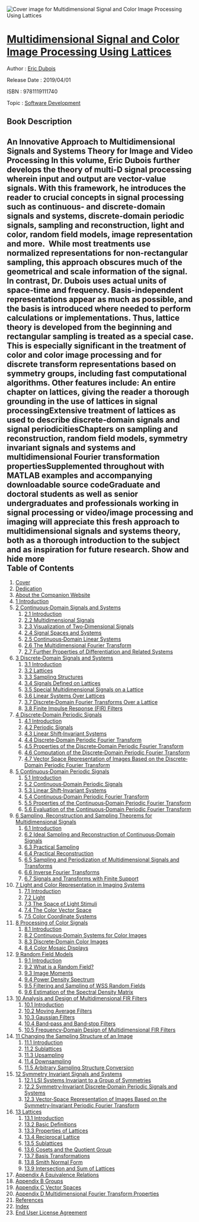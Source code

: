 ![Cover image for Multidimensional Signal and Color Image Processing Using Lattices](https://imgdetail.ebookreading.net/cover/cover/20200215/EB9781119111740.jpg)

[Multidimensional Signal and Color Image Processing Using Lattices](https://ebookreading.net/view/book/Multidimensional+Signal+and+Color+Image+Processing+Using+Lattices-EB9781119111740_1.html "Multidimensional Signal and Color Image Processing Using Lattices")
====================================================================================================================

Author : [Eric Dubois](https://ebookreading.net/search/author/Eric+Dubois)

Release Date : 2019/04/01

ISBN : 9781119111740

Topic : [Software Development](https://ebookreading.net/search/category/software-development)

Book Description
-----------------

 An Innovative Approach to Multidimensional Signals and Systems Theory for Image and Video Processing
In this volume, Eric Dubois further develops the theory of multi-D signal processing wherein input and output are vector-value signals. With this framework, he introduces the reader to crucial concepts in signal processing such as continuous- and discrete-domain signals and systems, discrete-domain periodic signals, sampling and reconstruction, light and color, random field models, image representation and more. 
While most treatments use normalized representations for non-rectangular sampling, this approach obscures much of the geometrical and scale information of the signal. In contrast, Dr. Dubois uses actual units of space-time and frequency. Basis-independent representations appear as much as possible, and the basis is introduced where needed to perform calculations or implementations. Thus, lattice theory is developed from the beginning and rectangular sampling is treated as a special case. This is especially significant in the treatment of color and color image processing and for discrete transform representations based on symmetry groups, including fast computational algorithms. Other features include:
An entire chapter on lattices, giving the reader a thorough grounding in the use of lattices in signal processingExtensive treatment of lattices as used to describe discrete-domain signals and signal periodicitiesChapters on sampling and reconstruction, random field models, symmetry invariant signals and systems and multidimensional Fourier transformation propertiesSupplemented throughout with MATLAB examples and accompanying downloadable source codeGraduate and doctoral students as well as senior undergraduates and professionals working in signal processing or video/image processing and imaging will appreciate this fresh approach to multidimensional signals and systems theory, both as a thorough introduction to the subject and as inspiration for future research.
        Show and hide more                
Table of Contents
-----------------

1. [Cover](https://ebookreading.net/view/book/Multidimensional+Signal+and+Color+Image+Processing+Using+Lattices-EB9781119111740_1.html)
1. [Dedication](https://ebookreading.net/view/book/Multidimensional+Signal+and+Color+Image+Processing+Using+Lattices-EB9781119111740_5.html)
1. [About the Companion Website](https://ebookreading.net/view/book/Multidimensional+Signal+and+Color+Image+Processing+Using+Lattices-EB9781119111740_6.html)
1. [1 Introduction](https://ebookreading.net/view/book/Multidimensional+Signal+and+Color+Image+Processing+Using+Lattices-EB9781119111740_7.html)
1. [2 Continuous‐Domain Signals and Systems](https://ebookreading.net/view/book/Multidimensional+Signal+and+Color+Image+Processing+Using+Lattices-EB9781119111740_8.html)
    1. [2.1 Introduction](https://ebookreading.net/view/book/Multidimensional+Signal+and+Color+Image+Processing+Using+Lattices-EB9781119111740_8.html#head-2-1)
    1. [2.2 Multidimensional Signals](https://ebookreading.net/view/book/Multidimensional+Signal+and+Color+Image+Processing+Using+Lattices-EB9781119111740_8.html#head-2-2)
    1. [2.3 Visualization of Two‐Dimensional Signals](https://ebookreading.net/view/book/Multidimensional+Signal+and+Color+Image+Processing+Using+Lattices-EB9781119111740_8.html#head-2-3)
    1. [2.4 Signal Spaces and Systems](https://ebookreading.net/view/book/Multidimensional+Signal+and+Color+Image+Processing+Using+Lattices-EB9781119111740_8.html#head-2-4)
    1. [2.5 Continuous‐Domain Linear Systems](https://ebookreading.net/view/book/Multidimensional+Signal+and+Color+Image+Processing+Using+Lattices-EB9781119111740_8.html#head-2-5)
    1. [2.6 The Multidimensional Fourier Transform](https://ebookreading.net/view/book/Multidimensional+Signal+and+Color+Image+Processing+Using+Lattices-EB9781119111740_8.html#head-2-7)
    1. [2.7 Further Properties of Differentiation and Related Systems](https://ebookreading.net/view/book/Multidimensional+Signal+and+Color+Image+Processing+Using+Lattices-EB9781119111740_8.html#head-2-26)
1. [3 Discrete‐Domain Signals and Systems](https://ebookreading.net/view/book/Multidimensional+Signal+and+Color+Image+Processing+Using+Lattices-EB9781119111740_9.html)
    1. [3.1 Introduction](https://ebookreading.net/view/book/Multidimensional+Signal+and+Color+Image+Processing+Using+Lattices-EB9781119111740_9.html#head-2-27)
    1. [3.2 Lattices](https://ebookreading.net/view/book/Multidimensional+Signal+and+Color+Image+Processing+Using+Lattices-EB9781119111740_9.html#head-2-28)
    1. [3.3 Sampling Structures](https://ebookreading.net/view/book/Multidimensional+Signal+and+Color+Image+Processing+Using+Lattices-EB9781119111740_9.html#head-2-29)
    1. [3.4 Signals Defined on Lattices](https://ebookreading.net/view/book/Multidimensional+Signal+and+Color+Image+Processing+Using+Lattices-EB9781119111740_9.html#head-2-30)
    1. [3.5 Special Multidimensional Signals on a Lattice](https://ebookreading.net/view/book/Multidimensional+Signal+and+Color+Image+Processing+Using+Lattices-EB9781119111740_9.html#head-2-31)
    1. [3.6 Linear Systems Over Lattices](https://ebookreading.net/view/book/Multidimensional+Signal+and+Color+Image+Processing+Using+Lattices-EB9781119111740_9.html#head-2-33)
    1. [3.7 Discrete‐Domain Fourier Transforms Over a Lattice](https://ebookreading.net/view/book/Multidimensional+Signal+and+Color+Image+Processing+Using+Lattices-EB9781119111740_9.html#head-2-34)
    1. [3.8 Finite Impulse Response (FIR) Filters](https://ebookreading.net/view/book/Multidimensional+Signal+and+Color+Image+Processing+Using+Lattices-EB9781119111740_9.html#head-2-47)
1. [4 Discrete‐Domain Periodic Signals](https://ebookreading.net/view/book/Multidimensional+Signal+and+Color+Image+Processing+Using+Lattices-EB9781119111740_10.html)
    1. [4.1 Introduction](https://ebookreading.net/view/book/Multidimensional+Signal+and+Color+Image+Processing+Using+Lattices-EB9781119111740_10.html#head-2-50)
    1. [4.2 Periodic Signals](https://ebookreading.net/view/book/Multidimensional+Signal+and+Color+Image+Processing+Using+Lattices-EB9781119111740_10.html#head-2-51)
    1. [4.3 Linear Shift‐Invariant Systems](https://ebookreading.net/view/book/Multidimensional+Signal+and+Color+Image+Processing+Using+Lattices-EB9781119111740_10.html#head-2-53)
    1. [4.4 Discrete‐Domain Periodic Fourier Transform](https://ebookreading.net/view/book/Multidimensional+Signal+and+Color+Image+Processing+Using+Lattices-EB9781119111740_10.html#head-2-54)
    1. [4.5 Properties of the Discrete‐Domain Periodic Fourier Transform](https://ebookreading.net/view/book/Multidimensional+Signal+and+Color+Image+Processing+Using+Lattices-EB9781119111740_10.html#head-2-58)
    1. [4.6 Computation of the Discrete‐Domain Periodic Fourier Transform](https://ebookreading.net/view/book/Multidimensional+Signal+and+Color+Image+Processing+Using+Lattices-EB9781119111740_10.html#head-2-67)
    1. [4.7 Vector Space Representation of Images Based on the Discrete‐Domain Periodic Fourier Transform](https://ebookreading.net/view/book/Multidimensional+Signal+and+Color+Image+Processing+Using+Lattices-EB9781119111740_10.html#head-2-71)
1. [5 Continuous‐Domain Periodic Signals](https://ebookreading.net/view/book/Multidimensional+Signal+and+Color+Image+Processing+Using+Lattices-EB9781119111740_11.html)
    1. [5.1 Introduction](https://ebookreading.net/view/book/Multidimensional+Signal+and+Color+Image+Processing+Using+Lattices-EB9781119111740_11.html#head-2-73)
    1. [5.2 Continuous‐Domain Periodic Signals](https://ebookreading.net/view/book/Multidimensional+Signal+and+Color+Image+Processing+Using+Lattices-EB9781119111740_11.html#head-2-74)
    1. [5.3 Linear Shift‐Invariant Systems](https://ebookreading.net/view/book/Multidimensional+Signal+and+Color+Image+Processing+Using+Lattices-EB9781119111740_11.html#head-2-75)
    1. [5.4 Continuous‐Domain Periodic Fourier Transform](https://ebookreading.net/view/book/Multidimensional+Signal+and+Color+Image+Processing+Using+Lattices-EB9781119111740_11.html#head-2-76)
    1. [5.5 Properties of the Continuous‐Domain Periodic Fourier Transform](https://ebookreading.net/view/book/Multidimensional+Signal+and+Color+Image+Processing+Using+Lattices-EB9781119111740_11.html#head-2-77)
    1. [5.6 Evaluation of the Continuous‐Domain Periodic Fourier Transform](https://ebookreading.net/view/book/Multidimensional+Signal+and+Color+Image+Processing+Using+Lattices-EB9781119111740_11.html#head-2-88)
1. [6 Sampling, Reconstruction and Sampling Theorems for Multidimensional Signals](https://ebookreading.net/view/book/Multidimensional+Signal+and+Color+Image+Processing+Using+Lattices-EB9781119111740_12.html)
    1. [6.1 Introduction](https://ebookreading.net/view/book/Multidimensional+Signal+and+Color+Image+Processing+Using+Lattices-EB9781119111740_12.html#head-2-92)
    1. [6.2 Ideal Sampling and Reconstruction of Continuous‐Domain Signals](https://ebookreading.net/view/book/Multidimensional+Signal+and+Color+Image+Processing+Using+Lattices-EB9781119111740_12.html#head-2-93)
    1. [6.3 Practical Sampling](https://ebookreading.net/view/book/Multidimensional+Signal+and+Color+Image+Processing+Using+Lattices-EB9781119111740_12.html#head-2-94)
    1. [6.4 Practical Reconstruction](https://ebookreading.net/view/book/Multidimensional+Signal+and+Color+Image+Processing+Using+Lattices-EB9781119111740_12.html#head-2-95)
    1. [6.5 Sampling and Periodization of Multidimensional Signals and Transforms](https://ebookreading.net/view/book/Multidimensional+Signal+and+Color+Image+Processing+Using+Lattices-EB9781119111740_12.html#head-2-96)
    1. [6.6 Inverse Fourier Transforms](https://ebookreading.net/view/book/Multidimensional+Signal+and+Color+Image+Processing+Using+Lattices-EB9781119111740_12.html#head-2-97)
    1. [6.7 Signals and Transforms with Finite Support](https://ebookreading.net/view/book/Multidimensional+Signal+and+Color+Image+Processing+Using+Lattices-EB9781119111740_12.html#head-2-98)
1. [7 Light and Color Representation in Imaging Systems](https://ebookreading.net/view/book/Multidimensional+Signal+and+Color+Image+Processing+Using+Lattices-EB9781119111740_13.html)
    1. [7.1 Introduction](https://ebookreading.net/view/book/Multidimensional+Signal+and+Color+Image+Processing+Using+Lattices-EB9781119111740_13.html#head-2-99)
    1. [7.2 Light](https://ebookreading.net/view/book/Multidimensional+Signal+and+Color+Image+Processing+Using+Lattices-EB9781119111740_13.html#head-2-100)
    1. [7.3 The Space of Light Stimuli](https://ebookreading.net/view/book/Multidimensional+Signal+and+Color+Image+Processing+Using+Lattices-EB9781119111740_13.html#head-2-101)
    1. [7.4 The Color Vector Space](https://ebookreading.net/view/book/Multidimensional+Signal+and+Color+Image+Processing+Using+Lattices-EB9781119111740_13.html#head-2-102)
    1. [7.5 Color Coordinate Systems](https://ebookreading.net/view/book/Multidimensional+Signal+and+Color+Image+Processing+Using+Lattices-EB9781119111740_13.html#head-2-114)
1. [8 Processing of Color Signals](https://ebookreading.net/view/book/Multidimensional+Signal+and+Color+Image+Processing+Using+Lattices-EB9781119111740_14.html)
    1. [8.1 Introduction](https://ebookreading.net/view/book/Multidimensional+Signal+and+Color+Image+Processing+Using+Lattices-EB9781119111740_14.html#head-2-117)
    1. [8.2 Continuous‐Domain Systems for Color Images](https://ebookreading.net/view/book/Multidimensional+Signal+and+Color+Image+Processing+Using+Lattices-EB9781119111740_14.html#head-2-118)
    1. [8.3 Discrete‐Domain Color Images](https://ebookreading.net/view/book/Multidimensional+Signal+and+Color+Image+Processing+Using+Lattices-EB9781119111740_14.html#head-2-120)
    1. [8.4 Color Mosaic Displays](https://ebookreading.net/view/book/Multidimensional+Signal+and+Color+Image+Processing+Using+Lattices-EB9781119111740_14.html#head-2-122)
1. [9 Random Field Models](https://ebookreading.net/view/book/Multidimensional+Signal+and+Color+Image+Processing+Using+Lattices-EB9781119111740_15.html)
    1. [9.1 Introduction](https://ebookreading.net/view/book/Multidimensional+Signal+and+Color+Image+Processing+Using+Lattices-EB9781119111740_15.html#head-2-123)
    1. [9.2 What is a Random Field?](https://ebookreading.net/view/book/Multidimensional+Signal+and+Color+Image+Processing+Using+Lattices-EB9781119111740_15.html#head-2-124)
    1. [9.3 Image Moments](https://ebookreading.net/view/book/Multidimensional+Signal+and+Color+Image+Processing+Using+Lattices-EB9781119111740_15.html#head-2-125)
    1. [9.4 Power Density Spectrum](https://ebookreading.net/view/book/Multidimensional+Signal+and+Color+Image+Processing+Using+Lattices-EB9781119111740_15.html#head-2-129)
    1. [9.5 Filtering and Sampling of WSS Random Fields](https://ebookreading.net/view/book/Multidimensional+Signal+and+Color+Image+Processing+Using+Lattices-EB9781119111740_15.html#head-2-134)
    1. [9.6 Estimation of the Spectral Density Matrix](https://ebookreading.net/view/book/Multidimensional+Signal+and+Color+Image+Processing+Using+Lattices-EB9781119111740_15.html#head-2-138)
1. [10 Analysis and Design of Multidimensional FIR Filters](https://ebookreading.net/view/book/Multidimensional+Signal+and+Color+Image+Processing+Using+Lattices-EB9781119111740_16.html)
    1. [10.1 Introduction](https://ebookreading.net/view/book/Multidimensional+Signal+and+Color+Image+Processing+Using+Lattices-EB9781119111740_16.html#head-2-139)
    1. [10.2 Moving Average Filters](https://ebookreading.net/view/book/Multidimensional+Signal+and+Color+Image+Processing+Using+Lattices-EB9781119111740_16.html#head-2-140)
    1. [10.3 Gaussian Filters](https://ebookreading.net/view/book/Multidimensional+Signal+and+Color+Image+Processing+Using+Lattices-EB9781119111740_16.html#head-2-141)
    1. [10.4 Band‐pass and Band‐stop Filters](https://ebookreading.net/view/book/Multidimensional+Signal+and+Color+Image+Processing+Using+Lattices-EB9781119111740_16.html#head-2-143)
    1. [10.5 Frequency‐Domain Design of Multidimensional FIR Filters](https://ebookreading.net/view/book/Multidimensional+Signal+and+Color+Image+Processing+Using+Lattices-EB9781119111740_16.html#head-2-146)
1. [11 Changing the Sampling Structure of an Image](https://ebookreading.net/view/book/Multidimensional+Signal+and+Color+Image+Processing+Using+Lattices-EB9781119111740_17.html)
    1. [11.1 Introduction](https://ebookreading.net/view/book/Multidimensional+Signal+and+Color+Image+Processing+Using+Lattices-EB9781119111740_17.html#head-2-149)
    1. [11.2 Sublattices](https://ebookreading.net/view/book/Multidimensional+Signal+and+Color+Image+Processing+Using+Lattices-EB9781119111740_17.html#head-2-150)
    1. [11.3 Upsampling](https://ebookreading.net/view/book/Multidimensional+Signal+and+Color+Image+Processing+Using+Lattices-EB9781119111740_17.html#head-2-156)
    1. [11.4 Downsampling](https://ebookreading.net/view/book/Multidimensional+Signal+and+Color+Image+Processing+Using+Lattices-EB9781119111740_17.html#head-2-158)
    1. [11.5 Arbitrary Sampling Structure Conversion](https://ebookreading.net/view/book/Multidimensional+Signal+and+Color+Image+Processing+Using+Lattices-EB9781119111740_17.html#head-2-159)
1. [12 Symmetry Invariant Signals and Systems](https://ebookreading.net/view/book/Multidimensional+Signal+and+Color+Image+Processing+Using+Lattices-EB9781119111740_18.html)
    1. [12.1 LSI Systems Invariant to a Group of Symmetries](https://ebookreading.net/view/book/Multidimensional+Signal+and+Color+Image+Processing+Using+Lattices-EB9781119111740_18.html#head-2-161)
    1. [12.2 Symmetry‐Invariant Discrete‐Domain Periodic Signals and Systems](https://ebookreading.net/view/book/Multidimensional+Signal+and+Color+Image+Processing+Using+Lattices-EB9781119111740_18.html#head-2-174)
    1. [12.3 Vector‐Space Representation of Images Based on the Symmetry‐Invariant Periodic Fourier Transform](https://ebookreading.net/view/book/Multidimensional+Signal+and+Color+Image+Processing+Using+Lattices-EB9781119111740_18.html#head-2-182)
1. [13 Lattices](https://ebookreading.net/view/book/Multidimensional+Signal+and+Color+Image+Processing+Using+Lattices-EB9781119111740_19.html)
    1. [13.1 Introduction](https://ebookreading.net/view/book/Multidimensional+Signal+and+Color+Image+Processing+Using+Lattices-EB9781119111740_19.html#head-2-185)
    1. [13.2 Basic Definitions](https://ebookreading.net/view/book/Multidimensional+Signal+and+Color+Image+Processing+Using+Lattices-EB9781119111740_19.html#head-2-186)
    1. [13.3 Properties of Lattices](https://ebookreading.net/view/book/Multidimensional+Signal+and+Color+Image+Processing+Using+Lattices-EB9781119111740_19.html#head-2-194)
    1. [13.4 Reciprocal Lattice](https://ebookreading.net/view/book/Multidimensional+Signal+and+Color+Image+Processing+Using+Lattices-EB9781119111740_19.html#head-2-195)
    1. [13.5 Sublattices](https://ebookreading.net/view/book/Multidimensional+Signal+and+Color+Image+Processing+Using+Lattices-EB9781119111740_19.html#head-2-197)
    1. [13.6 Cosets and the Quotient Group](https://ebookreading.net/view/book/Multidimensional+Signal+and+Color+Image+Processing+Using+Lattices-EB9781119111740_19.html#head-2-202)
    1. [13.7 Basis Transformations](https://ebookreading.net/view/book/Multidimensional+Signal+and+Color+Image+Processing+Using+Lattices-EB9781119111740_19.html#head-2-205)
    1. [13.8 Smith Normal Form](https://ebookreading.net/view/book/Multidimensional+Signal+and+Color+Image+Processing+Using+Lattices-EB9781119111740_19.html#head-2-209)
    1. [13.9 Intersection and Sum of Lattices](https://ebookreading.net/view/book/Multidimensional+Signal+and+Color+Image+Processing+Using+Lattices-EB9781119111740_19.html#head-2-212)
1. [Appendix A Equivalence Relations](https://ebookreading.net/view/book/Multidimensional+Signal+and+Color+Image+Processing+Using+Lattices-EB9781119111740_20.html)
1. [Appendix B Groups](https://ebookreading.net/view/book/Multidimensional+Signal+and+Color+Image+Processing+Using+Lattices-EB9781119111740_21.html)
1. [Appendix C Vector Spaces](https://ebookreading.net/view/book/Multidimensional+Signal+and+Color+Image+Processing+Using+Lattices-EB9781119111740_22.html)
1. [Appendix D Multidimensional Fourier Transform Properties](https://ebookreading.net/view/book/Multidimensional+Signal+and+Color+Image+Processing+Using+Lattices-EB9781119111740_23.html)
1. [References](https://ebookreading.net/view/book/Multidimensional+Signal+and+Color+Image+Processing+Using+Lattices-EB9781119111740_24.html)
1. [Index](https://ebookreading.net/view/book/Multidimensional+Signal+and+Color+Image+Processing+Using+Lattices-EB9781119111740_25.html)
1. [End User License Agreement](https://ebookreading.net/view/book/Multidimensional+Signal+and+Color+Image+Processing+Using+Lattices-EB9781119111740_26.html)
